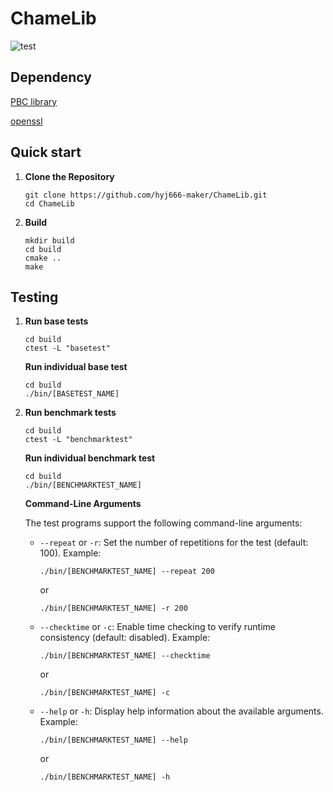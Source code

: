 # ChameLib

![test](https://github.com/Hugu1e/ChameLib/actions/workflows/test.yml/badge.svg)

## Dependency

[PBC library](http://crypto.stanford.edu/pbc/)

[openssl](https://github.com/openssl/openssl.git)

## Quick start

1. **Clone the Repository**

   ```
   git clone https://github.com/hyj666-maker/ChameLib.git
   cd ChameLib
   ```

2. **Build**

   ```
   mkdir build
   cd build
   cmake ..
   make
   ```

## Testing

1. **Run base tests**

   ```
   cd build
   ctest -L "basetest"
   ```

    **Run individual base test**

   ```
   cd build
   ./bin/[BASETEST_NAME]
   ```
3. **Run benchmark tests**
   ```
   cd build
   ctest -L "benchmarktest"
   ```
    **Run individual benchmark test**
   ```
   cd build
   ./bin/[BENCHMARKTEST_NAME]
   ```
   **Command-Line Arguments**

   The test programs support the following command-line arguments:

   - `--repeat` or `-r`: Set the number of repetitions for the test (default: 100).
     Example:
     ```
     ./bin/[BENCHMARKTEST_NAME] --repeat 200
     ```
     or
     ```
     ./bin/[BENCHMARKTEST_NAME] -r 200
     ```

   - `--checktime` or `-c`: Enable time checking to verify runtime consistency (default: disabled).
     Example:
     ```
     ./bin/[BENCHMARKTEST_NAME] --checktime
     ```
     or
     ```
     ./bin/[BENCHMARKTEST_NAME] -c
     ```

   - `--help` or `-h`: Display help information about the available arguments.
     Example:
     ```
     ./bin/[BENCHMARKTEST_NAME] --help
     ```
     or
     ```
     ./bin/[BENCHMARKTEST_NAME] -h
     ```
